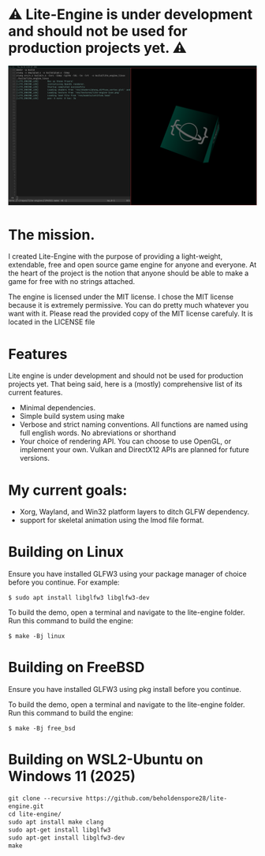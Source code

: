 # ⚠️ Lite-Engine is under development and should not be used for production projects yet. ⚠️

![cube_preview](./doc/img/cube_preview.png)

# The mission.
I created Lite-Engine with the purpose of providing a light-weight, extendable,
free and open source game engine for anyone and everyone. At the heart of the project
is the notion that anyone should be able to make a game for free with no strings
attached.

The engine is licensed under the MIT license. I chose the MIT license 
because it is extremely permissive. You can do pretty much whatever you want with it.
Please read the provided copy of the MIT license carefuly. It is located in the
LICENSE file

# Features
Lite engine is under development and should not be used for production projects yet.
That being said, here is a (mostly) comprehensive list of its current features.

- Minimal dependencies.
- Simple build system using make
- Verbose and strict naming conventions.
    All functions are named using full english words. No abreviations or shorthand
- Your choice of rendering API. You can choose to use OpenGL, or implement your own.
  Vulkan and DirectX12 APIs are planned for future versions.

# My current goals:
- Xorg, Wayland, and Win32 platform layers to ditch GLFW dependency.
- support for skeletal animation using the lmod file format.

# Building on Linux
Ensure you have installed GLFW3 using your package manager of choice before you continue.
For example:
```
$ sudo apt install libglfw3 libglfw3-dev
```
To build the demo, open a terminal and navigate to the lite-engine folder.
Run this command to build the engine:
```
$ make -Bj linux
```
# Building on FreeBSD
Ensure you have installed GLFW3 using pkg install before you continue.

To build the demo, open a terminal and navigate to the lite-engine folder.
Run this command to build the engine:
```
$ make -Bj free_bsd
```
# Building on WSL2-Ubuntu on Windows 11 (2025)
```
git clone --recursive https://github.com/beholdenspore28/lite-engine.git
cd lite-engine/
sudo apt install make clang
sudo apt-get install libglfw3
sudo apt-get install libglfw3-dev
make
```
